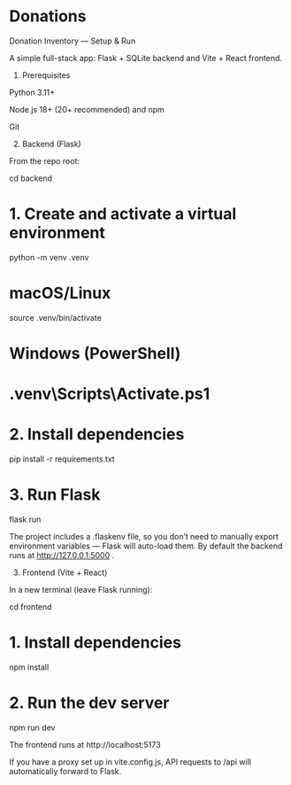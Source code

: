 # Donations

Donation Inventory — Setup & Run

A simple full-stack app: Flask + SQLite backend and Vite + React frontend.

1. Prerequisites

Python 3.11+

Node.js 18+ (20+ recommended) and npm

Git

2. Backend (Flask)

From the repo root:

cd backend

# 1. Create and activate a virtual environment
python -m venv .venv

# macOS/Linux
source .venv/bin/activate
# Windows (PowerShell)
# .venv\Scripts\Activate.ps1

# 2. Install dependencies
pip install -r requirements.txt

# 3. Run Flask
flask run


The project includes a .flaskenv file, so you don’t need to manually export environment variables — Flask will auto-load them.
By default the backend runs at http://127.0.0.1:5000
.

3. Frontend (Vite + React)

In a new terminal (leave Flask running):

cd frontend

# 1. Install dependencies
npm install

# 2. Run the dev server
npm run dev


The frontend runs at http://localhost:5173

If you have a proxy set up in vite.config.js, API requests to /api will automatically forward to Flask.